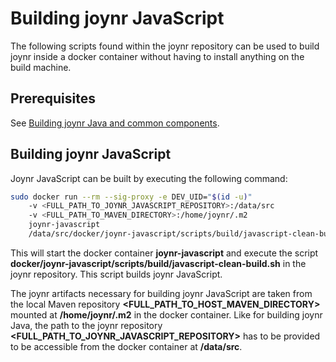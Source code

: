 # Building joynr JavaScript
The following scripts found within the joynr repository can be used
to build joynr inside a docker container without having to install
anything on the build machine.

## Prerequisites
See [Building joynr Java and common components](java_building_joynr.md#Prerequisites).

## Building joynr JavaScript
Joynr JavaScript can be built by executing the following command:
```bash
sudo docker run --rm --sig-proxy -e DEV_UID="$(id -u)"
    -v <FULL_PATH_TO_JOYNR_JAVASCRIPT_REPOSITORY>:/data/src
    -v <FULL_PATH_TO_MAVEN_DIRECTORY>:/home/joynr/.m2
    joynr-javascript
    /data/src/docker/joynr-javascript/scripts/build/javascript-clean-build
```



This will start the docker container **joynr-javascript** and execute the script
**docker/joynr-javascript/scripts/build/javascript-clean-build.sh** in the joynr repository.
This script builds joynr JavaScript.

The joynr artifacts necessary for building joynr JavaScript are taken from the local Maven
repository **&lt;FULL_PATH_TO_HOST_MAVEN_DIRECTORY&gt;** mounted at **/home/joynr/.m2** in the
docker container. Like for building joynr Java, the path to the joynr repository
**&lt;FULL_PATH_TO_JOYNR_JAVASCRIPT_REPOSITORY&gt;** has to be provided to be accessible from the
docker container at **/data/src**.
